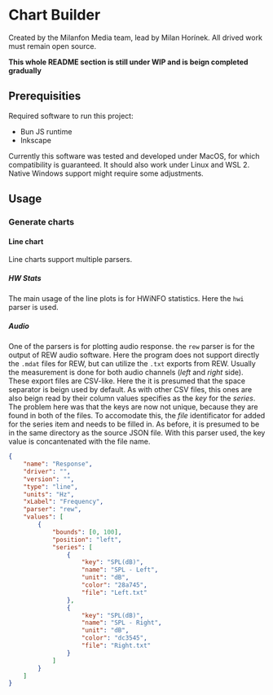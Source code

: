 # Chart Builder

Created by the Milanfon Media team, lead by Milan Horínek. All drived work must remain open source. 

__This whole README section is still under WIP and is beign completed gradually__

## Prerequisities

Required software to run this project:
- Bun JS runtime
- Inkscape

Currently this software was tested and developed under MacOS, for which compatibility is guaranteed. It should also work under Linux and WSL 2. Native Windows support might require some adjustments.

## Usage

### Generate charts

#### Line chart

Line charts support multiple parsers. 

##### HW Stats

The main usage of the line plots is for HWiNFO statistics. Here the `hwi` parser is used.

##### Audio

One of the parsers is for plotting audio response. the `rew` parser is for the output of REW audio software. Here the program does not support directly the `.mdat` files for REW, but can utilize the `.txt` exports from REW. Usually the measurement is done for both audio channels (_left_ and _right_ side). These export files are CSV-like. Here the it is presumed that the space separator is beign used by default. As with other CSV files, this ones are also beign read by their column values specifies as the _key_ for the _series_. The problem here was that the keys are now not unique, because they are found in both of the files. To accomodate this, the _file_ identificator for added for the series item and needs to be filled in. As before, it is presumed to be in the same directory as the source JSON file. With this parser used, the key value is concantenated with the file name.

```json
{
    "name": "Response",
    "driver": "",
    "version": "",
    "type": "line",
    "units": "Hz",
    "xLabel": "Frequency",
    "parser": "rew",
    "values": [
        {
            "bounds": [0, 100],
            "position": "left",
            "series": [
                {
                    "key": "SPL(dB)",
                    "name": "SPL - Left",
                    "unit": "dB",
                    "color": "28a745",
                    "file": "Left.txt"
                },
                {
                    "key": "SPL(dB)",
                    "name": "SPL - Right",
                    "unit": "dB",
                    "color": "dc3545",
                    "file": "Right.txt"
                }
            ]
        }
    ]
}
```
